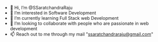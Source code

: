 - 👋 Hi, I’m @SSaratchandraRaju
- 👀 I’m interested in Software Development
- 🌱 I’m currently learning Full Stack web Development
- 💞️ I’m looking to collaborate with people who are passionate in web development
- 📫 Reach out to me through my mail "ssaratchandraraju@gmail.com"

<!---
SSaratchandraRaju/SSaratchandraRaju is a ✨ special ✨ repository because its `README.md` (this file) appears on your GitHub profile.
You can click the Preview link to take a look at your changes.
--->
